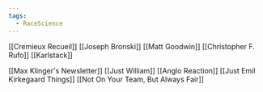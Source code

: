 ```yaml
---
tags:
  - RaceScience
---
```

[[Cremieux Recueil]]
[[Joseph Bronski]]
[[Matt Goodwin]]
[[Christopher F. Rufo]]
[[Karlstack]]


[[Max Klinger's Newsletter]]
[[Just William]]
[[Anglo Reaction]]
[[Just Emil Kirkegaard Things]]
[[Not On Your Team, But Always Fair]]